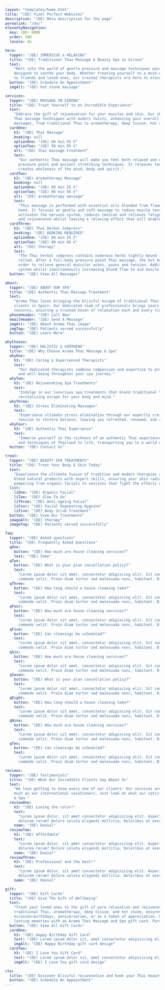 ```yaml
---
layout: "templates/home.html"
title: "(DE) Pixel Perfect Websites"
description: "(DE) Meta description for the page"
permalink: "/de/"
eleventyNavigation:
  key: (DE) HOME
  order: 100
  locale: de

hero:
  topper: "(DE) IMMERSIVE & RELAXING"
  title: "(DE) Traditional Thai Massage & Beauty Spa in Girona"
  text:
    "Melt into the world of gentle pressure and massage techniques passed down from generation to generation and
    designed to soothe your body. Whether treating yourself to a much-needed massage or gifting a beauty spa treatment
    to friends and loved ones, our trained therapists are here to elevate your dream visit."
  button: "(DE) Schedule An Appointment"
  imgAlt: "(DE) hot stone massage"

services:
  topper: "(DE) MASSAGE IN GIRONA"
  title: "(DE) Treat Yourself to an Incredible Experience"
  text:
    "Embrace the gift of rejuvenation for your muscles and skin. Our skilled therapists seamlessly blend traditional
    Thai massage techniques with modern twists, enhancing your overall health and well-being. Explore a diverse menu of
    massages, from traditional Thai to aromatherapy, deep tissue, hot stone, and beyond."
  cardOne:
    h3: "(DE) Thai Massage"
    booking: null
    optionOne: "(DE) 60 min 55 €"
    optionTwo: "(DE) 90 min 85 €"
    alt: "(DE) thai massage treatment"
    text:
      "Our authentic Thai massage will make you feel both relaxed and energised through its unique combination of
      pressure point and ancient stretching techniques. It releases tension, increases vitality and flexibility, and
      creates wholeness of the mind, body and spirit."
  cardTwo:
    h3: "(DE) Aromatherapy Massage"
    booking: null
    optionOne: "(DE) 60 min 55 €"
    optionTwo: "(DE) 90 min 85 €"
    alt: "(DE) aromatherapy massage"
    text:
      "This massage is performed with essential oils blended from flower and fruit extracts to stimulate the muscles by
      hand. It focuses on gentle and soft massage to reduce muscle tension. The oil massage has a relaxing aroma that
      activates the nervous system, reduces tension and relieves fatigue. This oil massage will make your skin smooth
      and rejuvenated whilst leaving a relaxing effect that will enable you to sleep well."
  cardThree:
    h3: "(DE) Thai Herbal Compress"
    booking: "(DE) BOOKING REQUIRED"
    optionOne: "(DE) 60 min 55 €"
    optionTwo: "(DE) 90 min 85 €"
    alt: "(DE) therapy"
    text:
      "The Thai herbal compress contains numerous herbs tightly bound in fabric which is steamed until hot and firmly
      rolled. After a full-body pressure point Thai massage, the hot herbal compress is pressed over the entire body in
      order to relieve general muscular aches, pains and tension. Additionally, improving and stimulating the lymphatic
      system whilst simultaneously increasing blood flow to aid muscle repair."
  button: "(DE) View All Massages"

about:
  topper: "(DE) ABOUT OUR SPA"
  title: "(DE) Authentic Thai Massage Treatment"
  text:
    "Aroma Thai loves bringing the blissful escape of traditional Thai massage and beauty spa services to all our
    clients in Spain. Our dedicated team of professionals brings years of expertise to address your specific health
    concerns, ensuring a trusted haven of relaxation each and every time."
  phoneHeader: "(DE) Call Now"
  emailHeader: "(DE) Send A Message"
  imgAlt: "(DE) About Aroma Thai image"
  imgTag: "(DE) Patients served successfully"
  button: "(DE) Learn More"

whyChoose:
  topper: "(DE) HOLISTIC & SOOTHING"
  title: "(DE) Why Choose Aroma Thai Massage & Spa"
  whyOne:
    h3: "(DE) Caring & Experienced Therapists"
    text:
      "Our dedicated therapists combine compassion and expertise to provide personalized care, ensuring optimal comfort
      and well-being throughout your spa journey."
  whyTwo:
    h3: "(DE) Rejuvenating Spa Treatments"
    text:
      "Indulge in our luxurious spa treatments that blend traditional techniques with modern innovations, offering a
      revitalizing escape for your body and mind."
  whyThree:
    h3: "(DE) Stress Eliminating Massages"
    text:
      "Experience ultimate stress elimination through our expertly crafted massages. Our therapists skillfully target
      tension to restore balance, leaving you refreshed, renewed, and ready to embrace life's challenges."
  whyFour:
    h3: "(DE) Authentic Thai Experience"
    text:
      "Immerse yourself in the richness of an authentic Thai experience. Let our skilled therapists bring the traditions
      and techniques of Thailand to life, transporting you to a world of serenity and tranquility."
  button: "(DE) Contact Us"

treat:
  topper: "(DE) BEAUTY SPA TREATMENTS"
  title: "(DE) Treat Your Body & Skin Today"
  text:
    "Experience the ultimate fusion of tradition and modern therapies at Aroma Thai. Our premium beauty spa treatments
    blend natural products with expert skills, ensuring your skin radiates beauty and wellness. Discover a new level of
    pampering from organic facials to sessions that fight the effects of aging and visit our Girona spa today!"
  list:
    liOne: "(DE) Organic Facial"
    liTwo: "(DE) Glow To Go"
    liThree: "(DE) Anti-ageing Facial"
    liFour: "(DE) Facial Oxgenating Hygeine"
    liFive: "(DE) Body Scrub Treatment"
  button: "(DE) View Our Treatments"
  imageAlt: "(DE) therapy"
  imageTag: "(DE) Patients served successfully"

faq:
  topper: "(DE) Asked questions"
  title: "(DE) Frequently Asked Questions"
  qOne:
    button: "(DE) How much are house cleaning services?"
    text: "(DE) Some"
  qTwo:
    button: "(DE) What is your plan cancellation policy?"
    text:
      "Lorem ipsum dolor sit amet, consectetur adipiscing elit. Sit convallis nunc neque, bibendum pulvinar vitae
      commodo velit. Proin diam tortor sed malesuada nunc, habitant. Dignissim ipsum porta enim, magna urna, quam."
  qThree:
    button: "(DE) How long should a house cleaning take?"
    text:
      "Lorem ipsum dolor sit amet, consectetur adipiscing elit. Sit convallis nunc neque, bibendum pulvinar vitae
      commodo velit. Proin diam tortor sed malesuada nunc, habitant. Dignissim ipsum porta enim, magna urna, quam."
  qFour:
    button: "(DE) How much are house cleaning services?"
    text:
      "Lorem ipsum dolor sit amet, consectetur adipiscing elit. Sit convallis nunc neque, bibendum pulvinar vitae
      commodo velit. Proin diam tortor sed malesuada nunc, habitant. Dignissim ipsum porta enim, magna urna, quam."
  qFive:
    button: "(DE) Can cleanings be scheduled?"
    text:
      "Lorem ipsum dolor sit amet, consectetur adipiscing elit. Sit convallis nunc neque, bibendum pulvinar vitae
      commodo velit. Proin diam tortor sed malesuada nunc, habitant. Dignissim ipsum porta enim, magna urna, quam."
  qSix:
    button: "(DE) How much are house cleaning services?"
    text:
      "Lorem ipsum dolor sit amet, consectetur adipiscing elit. Sit convallis nunc neque, bibendum pulvinar vitae
      commodo velit. Proin diam tortor sed malesuada nunc, habitant. Dignissim ipsum porta enim, magna urna, quam."
  qSeven:
    button: "(DE) What is your plan cancellation policy?"
    text:
      "Lorem ipsum dolor sit amet, consectetur adipiscing elit. Sit convallis nunc neque, bibendum pulvinar vitae
      commodo velit. Proin diam tortor sed malesuada nunc, habitant. Dignissim ipsum porta enim, magna urna, quam."
  qEight:
    button: "(DE) How long should a house cleaning take?"
    text:
      "Lorem ipsum dolor sit amet, consectetur adipiscing elit. Sit convallis nunc neque, bibendum pulvinar vitae
      commodo velit. Proin diam tortor sed malesuada nunc, habitant. Dignissim ipsum porta enim, magna urna, quam."
  qNine:
    button: "(DE) How much are house cleaning services?"
    text:
      "Lorem ipsum dolor sit amet, consectetur adipiscing elit. Sit convallis nunc neque, bibendum pulvinar vitae
      commodo velit. Proin diam tortor sed malesuada nunc, habitant. Dignissim ipsum porta enim, magna urna, quam."
  qTen:
    button: "(DE) Can cleanings be scheduled?"
    text:
      "Lorem ipsum dolor sit amet, consectetur adipiscing elit. Sit convallis nunc neque, bibendum pulvinar vitae
      commodo velit. Proin diam tortor sed malesuada nunc, habitant. Dignissim ipsum porta enim, magna urna, quam."

reviews:
  topper: "(DE) Testimonials"
  title: "(DE) What Our Incredible Clients Say About Us"
  text:
    "We love getting to know every one of our clients. Our services are well known within our local community just as
    much as our international vacationers. Just look at what our satisfied visitors have to say about Aroma Thai Massage
    & Spa."
  reviewOne:
    h3: "(DE) Loving the color!"
    text:
      "Lorem ipsum dolor, sit amet consectetur adipisicing elit. Asperiores iste vitae, aliquam temporibus modi libero
      dolorem rerum? Dolore soluta eligendi mollitia. Doloribus et exercitationem cupiditate?"
    name: "(DE) Daniel"
  reviewTwo:
    h3: "(DE) Affordable"
    text:
      "Lorem ipsum dolor, sit amet consectetur adipisicing elit. Asperiores iste vitae, aliquam temporibus modi libero
      dolorem rerum? Dolore soluta eligendi mollitia. Doloribus et exercitationem cupiditate?"
    name: "(DE) Daniel"
  reviewThree:
    h3: "(DE) Professional and the best!"
    text:
      "Lorem ipsum dolor, sit amet consectetur adipisicing elit. Asperiores iste vitae, aliquam temporibus modi libero
      dolorem rerum? Dolore soluta eligendi mollitia. Doloribus et exercitationem cupiditate?"
    name: "(DE) Daniel"

gift:
  topper: "(DE) Gift Cards"
  title: "(DE) Give The Gift of Wellbeing"
  text:
    "Treat your loved ones to the gift of pure relaxation and rejuvenation. Our diverse menu of massages, including
    traditional Thai, aromatherapy, deep tissue, and hot stone, ensures an unforgettable experience. Spread joy for any
    occasion—birthdays, anniversaries, or as a token of appreciation. Give the gift of tranquility, wellness, and
    lasting memories with an Aroma Thai Massage and Spa gift card. Purchase yours today!"
  button: "(DE) View All Gift Cards"
  cardOne:
    h3: "(DE) Happy Birthday Gift Card"
    text: "(DE) Lorem ipsum dolor sit, amet consectetur adipisicing elit. Possimus beatae placeat!"
    imgAlt: "(DE) Happy Birthday gift card design"
  cardTwo:
    h3: "(DE) I Love You Gift Card"
    text: "(DE) Lorem ipsum dolor sit, amet consectetur adipisicing elit. Possimus beatae placeat!"
    imgAlt: "(DE) I Love You gift card design"

cta:
  title: "(DE) Discover blissful rejuvenation and book your Thai beauty spa escape today!"
  button: "(DE) Schedule An Appointment"
---
```

